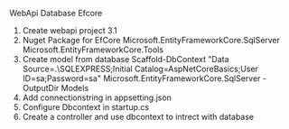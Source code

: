 
WebApi Database Efcore
1. Create webapi project 3.1
2. Nuget Package for EfCore
  Microsoft.EntityFrameworkCore.SqlServer
  Microsoft.EntityFrameworkCore.Tools
3. Create model from database
Scaffold-DbContext "Data Source=.\SQLEXPRESS;Initial Catalog=AspNetCoreBasics;User ID=sa;Password=sa" Microsoft.EntityFrameworkCore.SqlServer -OutputDir Models
4. Add connectionstring in appsetting.json
5. Configure Dbcontext in startup.cs
6. Create a controller and use dbcontext to intrect with database

